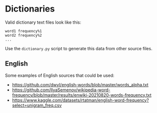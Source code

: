 # Dictionaries

Valid dictionary text files look like this:

```
word1 frequency%1  
word2 frequency%2  
...
```

Use the ``dictionary.py`` script to generate this data from other source files.

## English

Some examples of English sources that could be used:

* https://github.com/dwyl/english-words/blob/master/words_alpha.txt
* https://github.com/IlyaSemenov/wikipedia-word-frequency/blob/master/results/enwiki-20210820-words-frequency.txt
* https://www.kaggle.com/datasets/rtatman/english-word-frequency?select=unigram_freq.csv
